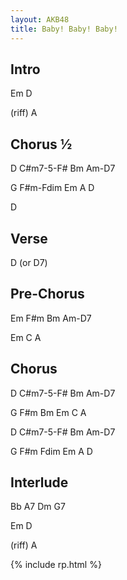 ```yaml
---
layout: AKB48
title: Baby! Baby! Baby!
---
```

## Intro 
Em D 

(riff) A 

## Chorus ½  
D C#m7-5-F# Bm Am-D7 

G F#m-Fdim Em A D 

D 

## Verse 
D (or D7) 

## Pre-Chorus 
Em F#m Bm Am-D7 

Em C A 

## Chorus 
D C#m7-5-F# Bm Am-D7 

G F#m Bm Em C A 

D C#m7-5-F# Bm Am-D7 

G F#m Fdim Em A D 

## Interlude 
Bb A7 Dm G7 

Em D 

(riff) A 

{% include rp.html %}
